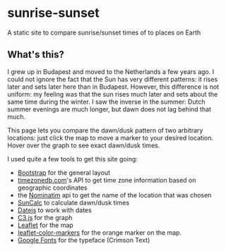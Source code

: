 # sunrise-sunset
A static site to compare sunrise/sunset times of to places on Earth

## What's this?

I grew up in Budapest and moved to the Netherlands a few years ago. I could not ignore the fact that the Sun has very different patterns: it rises later and sets later here than in Budapest. However, this difference is not uniform: my feeling was that the sun rises much later and sets about the same time during the winter. I saw the inverse in the summer: Dutch summer evenings are much longer, but dawn does not lag behind that much.

This page lets you compare the dawn/dusk pattern of two arbitrary locations: just click the map to move a marker to your desired location. Hover over the graph to see exact dawn/dusk times.

I used quite a few tools to get this site going:
* [Bootstrap](https://getbootstrap.com/) for the general layout 
* [timezonedb.com](https://timezonedb.com)'s API to get time zone information based on geographic coordinates
* the [Nominatim](https://nominatim.openstreetmap.org/) api to get the name of the location that was chosen
* [SunCalc](https://github.com/mourner/suncalc) to calculate dawn/dusk times
* [Datejs](https://github.com/datejs/Datejs) to work with dates
* [C3.js](http://c3js.org/) for the graph
* [Leaflet](http://leafletjs.com/) for the map
* [leaflet-color-markers](https://github.com/pointhi/leaflet-color-markers) for the orange marker on the map.
* [Google Fonts](https://fonts.google.com/) for the typeface (Crimson Text)
